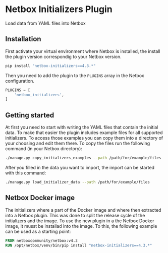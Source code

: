 # Netbox Initializers Plugin

Load data from YAML files into Netbox

## Installation

First activate your virtual environment where Netbox is installed, the install the plugin version correspondig to your Netbox version.

```bash
pip install "netbox-initializers==4.3.*"
```

Then you need to add the plugin to the `PLUGINS` array in the Netbox configuration.

```python
PLUGINS = [
    'netbox_initializers',
]
```

## Getting started

At first you need to start with writing the YAML files that contain the initial data. To make that easier the plugin includes example files for all supported initializers. To access those examples you can copy them into a directory of your choosing and edit them there. To copy the files run the following command (in your Netbox directory):

```bash
./manage.py copy_initializers_examples --path /path/for/example/files
```

After you filled in the data you want to import, the import can be started with this command:

```bash
./manage.py load_initializer_data --path /path/for/example/files
```

## Netbox Docker image

The initializers where a part of the Docker image and where then extracted into a Netbox plugin. This was done to split the release cycle of the initializers and the image.
To use the new plugin in a the Netbox Docker image, it musst be installad into the image. To this, the following example can be used as a starting point:

```dockerfile
FROM netboxcommunity/netbox:v4.3
RUN /opt/netbox/venv/bin/pip install "netbox-initializers==4.3.*"
```
